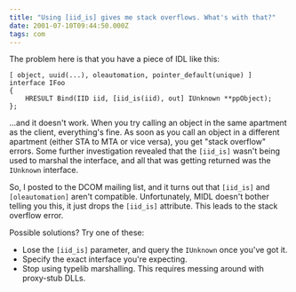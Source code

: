 ```yaml
---
title: "Using [iid_is] gives me stack overflows. What's with that?"
date: 2001-07-10T09:44:50.000Z
tags: com
---
```


The problem here is that you have a piece of IDL like this:

```
[ object, uuid(...), oleautomation, pointer_default(unique) ]
interface IFoo
{
    HRESULT Bind(IID iid, [iid_is(iid), out] IUnknown **ppObject);
};
```

...and it doesn't work. When you try calling an object in the same apartment as the client, everything's fine. As soon
as you call an object in a different apartment (either STA to MTA or vice versa), you get "stack overflow" errors. Some
further investigation revealed that the `[iid_is]` wasn't being used to marshal the interface, and all that was getting
returned was the `IUnknown` interface.

So, I posted to the DCOM mailing list, and it turns out that `[iid_is]` and `[oleautomation]` aren't compatible.
Unfortunately, MIDL doesn't bother telling you this, it just drops the `[iid_is]` attribute. This leads to the stack
overflow error.

Possible solutions? Try one of these:

- Lose the `[iid_is]` parameter, and query the `IUnknown` once you've got it.
- Specify the exact interface you're expecting.
- Stop using typelib marshalling. This requires messing around with proxy-stub DLLs.
